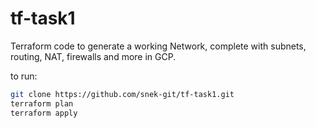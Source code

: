 # tf-task1

 Terraform code to generate a working Network, complete with subnets, routing, NAT, firewalls and more in GCP. 

to run: 
```bash
git clone https://github.com/snek-git/tf-task1.git
terraform plan
terraform apply
```
